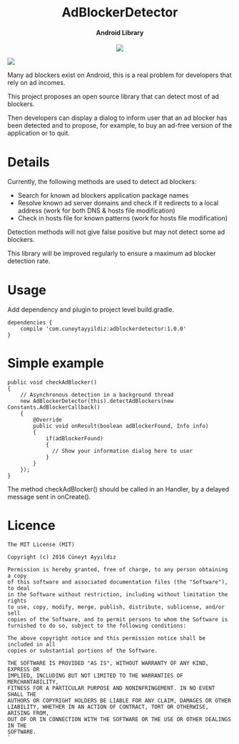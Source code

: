 <h1 align="center">AdBlockerDetector</h1>
<h4 align="center">Android Library</h4>


<p align="center">
  <a target="_blank" href="https://android-arsenal.com/api?level=10"><img src="https://img.shields.io/badge/API-8%2B-orange.svg"></a>
 
  <a target="_blank" href="http://android-arsenal.com/details/1/4188"><img src="https://img.shields.io/badge/Android%20Arsenal-AdBlockerDetector-blue.svg"></a>
 
</p>


Many ad blockers exist on Android, this is a real problem for developers that rely on ad incomes.

This project proposes an open source library that can detect most of ad blockers.

Then developers can display a dialog to inform user that an ad blocker has been detected and to propose, for example, to buy an ad-free version of the application or to quit.

# Details
Currently, the following methods are used to detect ad blockers:
  * Search for known ad blockers application package names
  * Resolve known ad server domains and check if it redirects to a local address (work for both DNS & hosts file modification)
  * Check in hosts file for known patterns (work for hosts file modification)

Detection methods will not give false positive but may not detect some ad blockers.

This library will be improved regularly to ensure a maximum ad blocker detection rate.

# Usage
Add dependency and plugin to project level build.gradle.
```
dependencies {
    compile 'com.cuneytayyildiz:adblockerdetector:1.0.0'
}
```

# Simple example
```
public void checkAdBlocker()
{
    // Asynchronous detection in a background thread
    new AdBlockerDetector(this).detectAdBlockers(new Constants.AdBlockerCallback()
    {
        @Override
        public void onResult(boolean adBlockerFound, Info info)
        {
            if(adBlockerFound)
            {
              // Show your information dialog here to user
            }
        }   
    });
}
```
The method checkAdBlocker() should be called in an Handler, by a delayed message sent in onCreate().

# Licence
```
The MIT License (MIT)

Copyright (c) 2016 Cüneyt Ayyıldız

Permission is hereby granted, free of charge, to any person obtaining a copy
of this software and associated documentation files (the "Software"), to deal
in the Software without restriction, including without limitation the rights
to use, copy, modify, merge, publish, distribute, sublicense, and/or sell
copies of the Software, and to permit persons to whom the Software is
furnished to do so, subject to the following conditions:

The above copyright notice and this permission notice shall be included in all
copies or substantial portions of the Software.

THE SOFTWARE IS PROVIDED "AS IS", WITHOUT WARRANTY OF ANY KIND, EXPRESS OR
IMPLIED, INCLUDING BUT NOT LIMITED TO THE WARRANTIES OF MERCHANTABILITY,
FITNESS FOR A PARTICULAR PURPOSE AND NONINFRINGEMENT. IN NO EVENT SHALL THE
AUTHORS OR COPYRIGHT HOLDERS BE LIABLE FOR ANY CLAIM, DAMAGES OR OTHER
LIABILITY, WHETHER IN AN ACTION OF CONTRACT, TORT OR OTHERWISE, ARISING FROM,
OUT OF OR IN CONNECTION WITH THE SOFTWARE OR THE USE OR OTHER DEALINGS IN THE
SOFTWARE.
`
